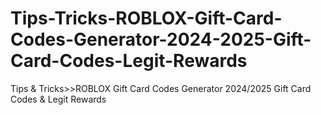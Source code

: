 # Tips-Tricks-ROBLOX-Gift-Card-Codes-Generator-2024-2025-Gift-Card-Codes-Legit-Rewards
Tips &amp; Tricks>>ROBLOX   Gift Card Codes Generator 2024/2025 Gift Card Codes &amp; Legit Rewards
